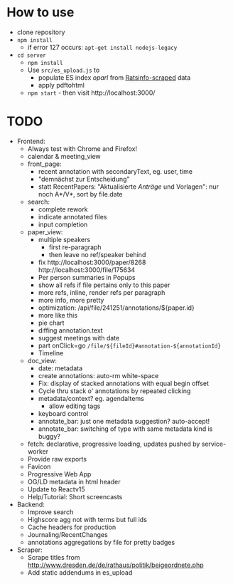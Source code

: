 # How to use

* clone repository
* `npm install`
  * if error 127 occurs: `apt-get install nodejs-legacy`
* `cd server`
  * `npm install`
  * Use `src/es_upload.js` to
    * populate ES index *oparl* from [Ratsinfo-scraped](https://github.com/offenesdresden/ratsinfo-scraper) data
    * apply pdftohtml
  * `npm start` - then visit http://localhost:3000/

# TODO

* Frontend:
  * Always test with Chrome and Firefox!
  * calendar & meeting_view
  * front_page:
    * recent annotation with secondaryText, eg. user, time
    * "demnächst zur Entscheidung"
    * statt RecentPapers: "Aktualisierte *Anträge* und Vorlagen": nur noch A*/V*, sort by file.date
  * search:
    * complete rework
    * indicate annotated files
    * input completion
  * paper_view:
    * multiple speakers
      * first re-paragraph
      * then leave no ref/speaker behind
    * fix http://localhost:3000/paper/8268 http://localhost:3000/file/175634
    * Per person summaries in Popups
    * show all refs if file pertains only to this paper
    * more refs, inline, render refs per paragraph
    * more info, more pretty
    * optimization: /api/file/241251/annotations/${paper.id}
    * more like this
    * pie chart
    * diffing annotation.text
    * suggest meetings with date
    * part onClick=go `/file/${fileId}#annotation-${annotationId}`
    * Timeline
  * doc_view:
    * date: metadata
    * create annotations: auto-rm white-space
    * Fix: display of stacked annotations with equal begin offset
    * Cycle thru stack o' annotations by repeated clicking
    * metadata/context? eg. agendaItems
      * allow editing tags
    * keyboard control
    * annotate_bar: just one metadata suggestion? auto-accept!
    * annotate_bar: switching of type with same metadata kind is buggy?
  * fetch: declarative, progressive loading, updates pushed by service-worker
  * Provide raw exports
  * Favicon
  * Progressive Web App
  * OG/LD metadata in html header
  * Update to Reactv15
  * Help/Tutorial: Short screencasts
* Backend:
  * Improve search
  * Highscore agg not with terms but full ids
  * Cache headers for production
  * Journaling/RecentChanges
  * annotations aggregations by file for pretty badges
* Scraper:
  * Scrape titles from http://www.dresden.de/de/rathaus/politik/beigeordnete.php
  * Add static addendums in es_upload
